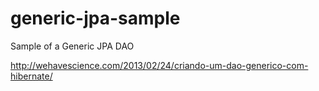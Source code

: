 generic-jpa-sample
==================

Sample of a Generic JPA DAO

http://wehavescience.com/2013/02/24/criando-um-dao-generico-com-hibernate/
